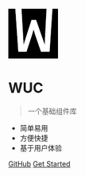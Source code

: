 ![logo](_media/logo.png)

# WUC

> 一个基础组件库

* 简单易用
* 方便快捷
* 基于用户体验

[GitHub](https://github.com/omycli/mpvueBase)
[Get Started](/zh-cn/)